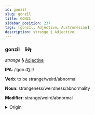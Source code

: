 ```yaml
---
id: gonzîl
slug: gonzîl
title: GONZL
sidebar_position: 237
tags: [gonzîl, Adjective, Austronesian]
description: strange § Adjective
---
```


### gonzîl&emsp;<span kind="abugida">ꜿ̃ⱴ͊ɟ</span>

*strange* **§** [Adjective](../../tags/Adjective)

**IPA**: /ˈgɑn.d͡ʒil/

**Verb**: to be strange/weird/abnormal

**Noun**: strangeness/weirdness/abnormality

**Modifier**: strange/weird/abnormal

<details>
    <summary>Origin</summary>
    Malay ݢنجيل‎ ganjil /ɡand͡ʒil/<br/>
    <em>Austronesian Language Family</em>
</details>